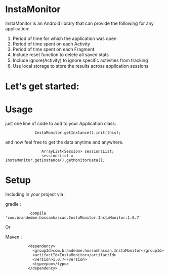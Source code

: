 # InstaMonitor
InstaMonitor is an Android library that can provide the following for any application:

1. Period of time for which the application was open 
2. Period of time spent on each Activity 
3. Period of time spent on each Fragment 
4. Include reset function to delete all saved stats 
5. Include ignore(Activity) to ignore speciﬁc activities from tracking 
6. Use local storage to store the results across application sessions


# Let's get started:
 
# Usage

  just one line of code to add to your Application class:

                 InstaMonitor.getInstance().init(this);
        
        
        
  and now feel free to get the data anytime and  anywhere.
          
                    ArrayList<Session> sessionsList;
                    sessionsList = InstaMonitor.getInstance().getMonitorData();



# Setup
  Including in your project via :

   gradle :
   
               compile 'com.brandedme.hossamhassan.InstaMonitor:InstaMonitor:1.0.7'
  
   Or

   Maven :
   
              <dependency>
                <groupId>com.brandedme.hossamhassan.InstaMonitor</groupId>
                <artifactId>InstaMonitor</artifactId>
                <version>1.0.7</version>
                <type>pom</type>
              </dependency>
